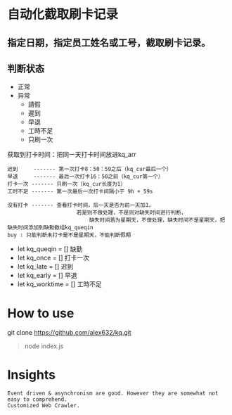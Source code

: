 # 自动化截取刷卡记录
## 指定日期，指定员工姓名或工号，截取刷卡记录。
## 判断状态
   * 正常
   * 异常
     * 請假
     * 遲到
     * 早退 
     * 工時不足
     * 只刷一次

获取到打卡时间：把同一天打卡时间放进kq_arr
  
    迟到     ------- 第一次打卡8：50：59之后（kq_cur最后一个）
    早退     ------- 最后一次打卡16：50之前（kq_cur第一个）
    打卡一次 ------- 只刷一次（kq_cur长度为1）
    工时不足 ------- 第一次最后一次打卡间隔小于 9h + 59s

    没有打卡 ------- 查看打卡时间，后一天是否为前一天加1，
                          若是则不做处理，不是则对缺失时间进行判断，
                              缺失时间若为星期天，不做处理，缺失时间不是星期天，把缺失时间添加到缺勤数组kq_queqin
    buy : 只能判断未打卡是不是星期天，不能判断假期
   
- let kq_queqin = []     缺勤
- let kq_once = []       打卡一次
- let kq_late = []       迟到
- let kq_early = []      早退
- let kq_worktime = []   工時不足



# How to use
git clone https://github.com/alex632/kq.git
> node index.js

# Insights
    Event driven & asynchronism are good. However they are somewhat not easy to comprehend.
    Customized Web Crawler.

